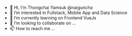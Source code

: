 - 👋 Hi, I’m Thongchai Yamsuk @naiguncha 
- 👀 I’m interested in Fullstack, Moblie App and Data Science
- 🌱 I’m currently learning on Frontend VueJs
- 💞️ I’m looking to collaborate on ...
- 📫 How to reach me ...

<!---
naiguncha/naiguncha is a ✨ special ✨ repository because its `README.md` (this file) appears on your GitHub profile.
You can click the Preview link to take a look at your changes.
--->
